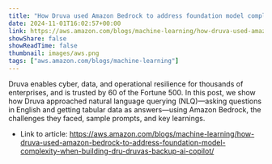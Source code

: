 ```yaml
---
title: "How Druva used Amazon Bedrock to address foundation model complexity when building Dru, Druva’s backup AI copilot"
date: 2024-11-01T16:02:57+00:00
link: https://aws.amazon.com/blogs/machine-learning/how-druva-used-amazon-bedrock-to-address-foundation-model-complexity-when-building-dru-druvas-backup-ai-copilot/
showShare: false
showReadTime: false
thumbnail: images/aws.png
tags: ["aws.amazon.com/blogs/machine-learning"]
---
```

Druva enables cyber, data, and operational resilience for thousands of enterprises, and is trusted by 60 of the Fortune 500. In this post, we show how Druva approached natural language querying (NLQ)—asking questions in English and getting tabular data as answers—using Amazon Bedrock, the challenges they faced, sample prompts, and key learnings.

- Link to article: https://aws.amazon.com/blogs/machine-learning/how-druva-used-amazon-bedrock-to-address-foundation-model-complexity-when-building-dru-druvas-backup-ai-copilot/